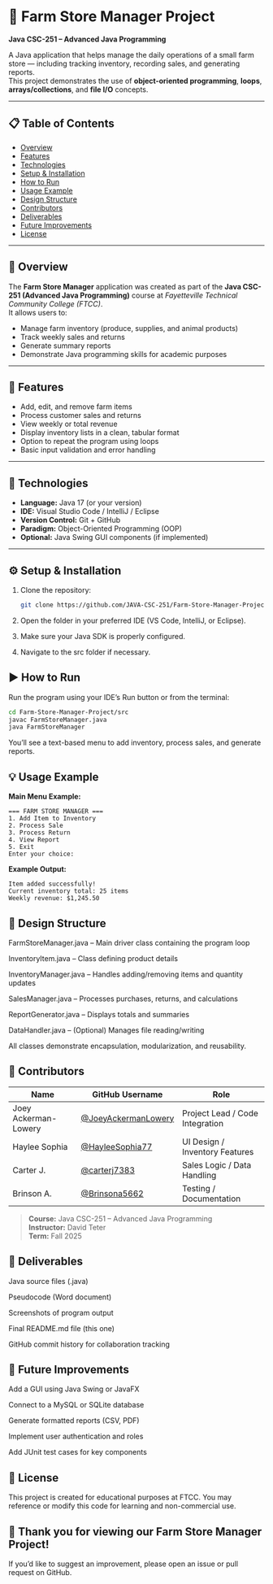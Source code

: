 # 🐄 Farm Store Manager Project
**Java CSC-251 – Advanced Java Programming**

A Java application that helps manage the daily operations of a small farm store — including tracking inventory, recording sales, and generating reports.  
This project demonstrates the use of **object-oriented programming**, **loops**, **arrays/collections**, and **file I/O** concepts.

---

## 📋 Table of Contents
- [Overview](#overview)
- [Features](#features)
- [Technologies](#technologies)
- [Setup & Installation](#setup--installation)
- [How to Run](#how-to-run)
- [Usage Example](#usage-example)
- [Design Structure](#design-structure)
- [Contributors](#contributors)
- [Deliverables](#deliverables)
- [Future Improvements](#future-improvements)
- [License](#license)

---

## 🐑 Overview
The **Farm Store Manager** application was created as part of the **Java CSC-251 (Advanced Java Programming)** course at *Fayetteville Technical Community College (FTCC)*.  
It allows users to:
- Manage farm inventory (produce, supplies, and animal products)
- Track weekly sales and returns
- Generate summary reports
- Demonstrate Java programming skills for academic purposes

---

## 🌾 Features
- Add, edit, and remove farm items  
- Process customer sales and returns  
- View weekly or total revenue  
- Display inventory lists in a clean, tabular format  
- Option to repeat the program using loops  
- Basic input validation and error handling  

---

## 🧰 Technologies
- **Language:** Java 17 (or your version)
- **IDE:** Visual Studio Code / IntelliJ / Eclipse  
- **Version Control:** Git + GitHub  
- **Paradigm:** Object-Oriented Programming (OOP)
- **Optional:** Java Swing GUI components (if implemented)

---

## ⚙️ Setup & Installation
1. Clone the repository:
   ```bash
   git clone https://github.com/JAVA-CSC-251/Farm-Store-Manager-Project.git
   ```
2. Open the folder in your preferred IDE (VS Code, IntelliJ, or Eclipse).

3. Make sure your Java SDK is properly configured.

4. Navigate to the src folder if necessary.

## ▶️ How to Run

Run the program using your IDE’s Run button or from the terminal:
```bash
cd Farm-Store-Manager-Project/src
javac FarmStoreManager.java
java FarmStoreManager
```

You’ll see a text-based menu to add inventory, process sales, and generate reports.

## 💡 Usage Example

**Main Menu Example:**
```
=== FARM STORE MANAGER ===
1. Add Item to Inventory
2. Process Sale
3. Process Return
4. View Report
5. Exit
Enter your choice:
```

**Example Output:**
```
Item added successfully!
Current inventory total: 25 items
Weekly revenue: $1,245.50
```
## 🧩 Design Structure

FarmStoreManager.java – Main driver class containing the program loop

InventoryItem.java – Class defining product details

InventoryManager.java – Handles adding/removing items and quantity updates

SalesManager.java – Processes purchases, returns, and calculations

ReportGenerator.java – Displays totals and summaries

DataHandler.java – (Optional) Manages file reading/writing

All classes demonstrate encapsulation, modularization, and reusability.

## 👥 Contributors

| Name | GitHub Username | Role |
|------|------------------|------|
| Joey Ackerman-Lowery | [@JoeyAckermanLowery](https://github.com/JoeyAckermanLowery) | Project Lead / Code Integration |
| Haylee Sophia | [@HayleeSophia77](https://github.com/HayleeSophia77) | UI Design / Inventory Features |
| Carter J. | [@carterj7383](https://github.com/carterj7383) | Sales Logic / Data Handling |
| Brinson A. | [@Brinsona5662](https://github.com/Brinsona5662) | Testing / Documentation |

> **Course:** Java CSC-251 – Advanced Java Programming  
> **Instructor:** David Teter  
> **Term:** Fall 2025


## 🧾 Deliverables

Java source files (.java)

Pseudocode (Word document)

Screenshots of program output

Final README.md file (this one)

GitHub commit history for collaboration tracking

## 🚀 Future Improvements

Add a GUI using Java Swing or JavaFX

Connect to a MySQL or SQLite database

Generate formatted reports (CSV, PDF)

Implement user authentication and roles

Add JUnit test cases for key components


## 📄 License

This project is created for educational purposes at FTCC.
You may reference or modify this code for learning and non-commercial use.

## 🌟 Thank you for viewing our Farm Store Manager Project!

If you’d like to suggest an improvement, please open an issue or pull request on GitHub.




